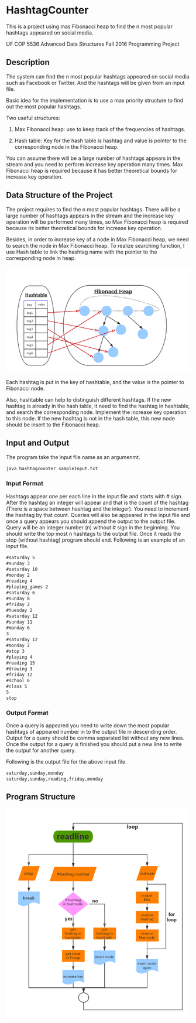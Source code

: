 # HashtagCounter

This is a project using mas Fibonacci heap to find the n most popular hashtags appeared on social media.

UF COP 5536 Advanced Data Structures Fall 2016 Programming Project


## Description

The system can find the n most popular hashtags appeared on social media such as Facebook or Twitter. And the hashtags will be given from an input file. 

Basic idea for the implementation is to use a max priority structure to find out the most popular hashtags.

Two useful structures:

1. Max Fibonacci heap: use to keep track of the frequencies of hashtags.

2. Hash table: Key for the hash table is hashtag and value is pointer to the corresponding node in the Fibonacci heap.

You can assume there will be a large number of hashtags appears in the stream and you need to perform increase key operation many times. Max Fibonacci heap is required because it has better theoretical bounds for increase key operation.

## Data Structure of the Project

The project requires to find the n most popular hashtags. There will be a large number of hashtags appears in the stream and the increase key operation will be performed many times, so Max Fibonacci heap is required because its better theoretical bounds for increase key operation.

Besides, in order to increase key of a node in Max Fibonacci heap, we need to search the node in Max Fibonacci heap. To realize searching function, I use Hash table to link the hashtag name with the pointer to the corresponding node in heap. 

![](data_structure.png)

Each hashtag is put in the key of hashtable, and the value is the pointer to Fibonacci node.

Also, hashtable can help to distinguish different hashtags. If the new hashtag is already in the hash table, it need to find the hashtag in hashtable, and search the corresponding node. Implement the increase key operation to this node. If the new hashtag is not in the hash table, this new node should be insert to the Fibonacci heap.



## Input and Output

The program take the input file name as an argumenmt.

```bash
java hashtagcounter sampleInput.txt
```

### Input Format
Hashtags appear one per each line in the input file and starts with # sign. After the hashtag an integer will appear and that is the count of the hashtag (There is a space between hashtag and the integer). You need to increment the hashtag by that count. Queries will also be appeared in the input file and once a query appears you should append the output to the output file. Query will be an integer number (n) without # sign in the beginning. You should write the top most n hashtags to the output file. Once it reads the stop (without hashtag) program should end. Following is an example of an input file.

```
#saturday 5 
#sunday 3 
#saturday 10 
#monday 2 
#reading 4 
#playing_games 2 
#saturday 6 
#sunday 8
#friday 2 
#tuesday 2 
#saturday 12 
#sunday 11 
#monday 6 
3
#saturday 12 
#monday 2 
#stop 3 
#playing 4 
#reading 15 
#drawing 3 
#friday 12 
#school 6 
#class 5
5 
stop
```

### Output Format
Once a query is appeared you need to write down the most popular hashtags of appeared number in to the output file in descending order. Output for a query should be comma separated list without any new lines. Once the output for a query is finished you should put a new line to write the output for another query. 

Following is the output file for the above input file.

```
saturday,sunday,monday
saturday,sunday,reading,friday,monday
```

## Program Structure

![](program_structure.png)



